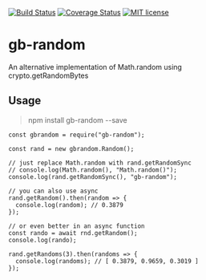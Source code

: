[![Build Status](https://travis-ci.org/GaryB432/gb-random.svg?branch=master)](https://travis-ci.org/GaryB432/gb-random)
[![Coverage Status](https://coveralls.io/repos/github/GaryB432/gb-random/badge.svg?branch=master)](https://coveralls.io/github/GaryB432/gb-random?branch=master)
[![MIT license](http://img.shields.io/badge/license-MIT-brightgreen.svg)](http://opensource.org/licenses/MIT)

# gb-random
An alternative implementation of Math.random using crypto.getRandomBytes

## Usage

> npm install gb-random --save

```
const gbrandom = require("gb-random");

const rand = new gbrandom.Random();

// just replace Math.random with rand.getRandomSync
// console.log(Math.random(), "Math.random()");
console.log(rand.getRandomSync(), "gb-random");

// you can also use async
rand.getRandom().then(random => {
  console.log(random); // 0.3879
});

// or even better in an async function
const rando = await rnd.getRandom();
console.log(rando);

rand.getRandoms(3).then(randoms => {
  console.log(randoms); // [ 0.3879, 0.9659, 0.3019 ]
});
```

